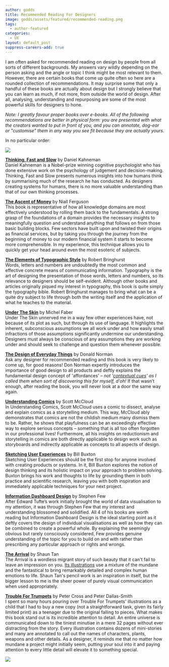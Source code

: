 ```yaml
---
author: godds
title: Recommended Reading For Designers
image: godds/assets/featured/recommended-reading.png
tags:
  - author-featured
categories:
  - UX
layout: default_post
suppress-careers-add: true
---
```


I am often asked for recommended reading on design by people from all sorts of different backgrounds. My answers vary wildly depending on the person asking and the angle or topic I think might be most relevant to them. However, there are certain books that come up quite often so here are a rounded collection of recommendations. It may surprise some that only a handful of these books are actually about design but I strongly believe that you can learn as much, if not more, from outside the world of design. After all, analysing, understanding and repurposing are some of the most powerful skills for designers to hone.

*Note: I greatly favour proper books over e-books. All of the following recommendations are better in physical form: you are presented with what the creators wanted to put in front of you, and you can annotate, dog-ear or "customise" them in any way you see fit because they are actually yours.*

In no particular order:

<img src="{{ site.github.url }}/godds/assets/recommended-reading.png" />

[**Thinking, Fast and Slow**](http://www.amazon.co.uk/Thinking-Fast-Slow-Daniel-Kahneman/dp/0141033576/) by Daniel Kahneman  
Daniel Kahneman is a Nobel-prize winning cognitive psychologist who has done extensive work on the psychology of judgement and decision-making. Thinking, Fast and Slow presents numerous insights into how humans think by summarising much of the research he has conducted. As designers creating systems for humans, there is no more valuable understanding than that of our own thinking processes.

[**The Ascent of Money**](http://www.amazon.co.uk/Ascent-Money-Financial-History-World/dp/0718194004) by Niall Ferguson  
This book is representative of how all knowledge domains are most effectively understood by rolling them back to the fundamentals. A strong grasp of the foundations of a domain provides the necessary insights to meaningfully question and understand anything that follows on from those basic building blocks. Few sectors have built upon and twisted their origins as financial services, but by taking you through the journey from the beginning of money to our modern financial system it starts to become more comprehensible. In my experience, this technique allows you to quickly get your head around even the most esoteric of subjects.

[**The Elements of Typographic Style**](http://www.amazon.co.uk/Elements-Typographic-Style-Version-4-0-Robert-Bringhurst/dp/0881792128) by Robert Bringhurst  
Words, letters and numbers are undoubtedly the most common and effective concrete means of communicating information. Typography is the art of designing the presentation of those words, letters and numbers, so its relevance to designers should be self-evident. Although other books and articles originally piqued my interest in typography, this book is quite simply the typography bible. Robert Bringhurst manages to bring what can be a quite dry subject to life through both the writing itself and the application of what he teaches to the material.

[**Under The Skin**](http://www.amazon.co.uk/Under-Skin-Michel-Faber/dp/1782112111) by Michel Faber  
Under The Skin unnerved me in a way few other experiences have, not because of its plot as such, but through its use of language. It highlights the inherent, subconscious assumptions we all work under and how easily small infractions of those assumptions significantly undermine our understanding. Designers must always be conscious of any assumptions they are working under and should seek to challenge and question them whenever possible.

[**The Design of Everyday Things**](http://www.amazon.co.uk/Design-Everyday-Things-revised-expanded/dp/0262525674) by Donald Norman  
Ask any designer for recommended reading and this book is very likely to come up, for good reasons! Don Norman expertly introduces the importance of good design to all products and deftly explains the fundamental design concept of 'affordances' – *not '[contextual cues](http://blog.scottlogic.com/2010/05/19/contextual-cues-in-ui-design.html)' as I called them when sort of discovering this for myself, d'oh!* If that wasn’t enough, after reading the book, you will never look at a door the same way again.

[**Understanding Comics**](http://www.amazon.co.uk/Understanding-Comics-Invisible-Scott-McCloud/dp/006097625X) by Scott McCloud  
In Understanding Comics, Scott McCloud uses a comic to dissect, analyse and explain comics as a storytelling medium. This way, McCloud ably demonstrates that comics are not the childish medium many dismiss them to be. Rather, he shows that playfulness can be an exceedingly effective way to explore serious concepts – something that is all too often forgotten in our professional lives! Furthermore, all his insights on reductionism and storytelling in comics are both directly applicable to design work such as storyboards and indirectly applicable as concepts to all aspects of design.

[**Sketching User Experiences**](http://www.amazon.co.uk/Sketching-User-Experiences-Getting-Design/dp/0123740371) by Bill Buxton  
Sketching User Experiences should be the first stop for anyone involved with creating products or systems. In it, Bill Buxton explores the notion of design thinking and its holistic impact on your approach to problem solving. Buxton brings his work and thoughts to life by grounding them in both practice and scientific research, leaving you with both inspiration and immediately applicable techniques for your next project.

[**Information Dashboard Design**](http://www.amazon.co.uk/INFORMATION-DASHBOARD-DESIGN-FEW-S/dp/1938377001) by Stephen Few  
After Edward Tufte’s work initially brought the world of data visualisation to my attention, it was through Stephen Few that my interest and understanding blossomed and solidified. All 4 of his books are worth reading but Information Dashboard Design is the ideal starting point as it deftly covers the design of individual visualisations as well as how they can be combined to create a powerful whole. By explaining the seemingly obvious but rarely consciously considered, Few provides genuine understanding of the topic for you to build on and with rather than prescribing any particular approach or rights and wrongs.

[**The Arrival**](http://www.amazon.co.uk/Arrival-Shaun-Tan/dp/0734415869) by Shaun Tan  
The Arrival is a wordless migrant story of such beauty that it can't fail to leave an impression on you. [Its illustrations](http://www.shauntan.net/books/the-arrival.html) use a mixture of the mundane and the fantastical to bring remarkably detailed and complex human emotions to life. Shaun Tan's pencil work is an inspiration in itself, but the bigger lesson to me is the sheer power of purely visual communication when used appropriately.

[**Trouble For Trumpets**](http://www.amazon.co.uk/Trouble-Trumpets-Peter-Dallas-Smith/dp/051000122X/) by Peter Cross and Peter Dallas-Smith  
I spent so many hours pouring over Trouble For Trumpets' illustrations as a child that I had to buy a new copy (not a straightforward task, given its fairly limited print) as a teenager due to the original falling to pieces. What makes this book stand out is its incredible attention to detail. An entire universe is communicated down to the tiniest minutiae in a mere 32 pages without ever distracting from the story. Every illustration contains dozens of mini-stories and many are annotated to call out the names of characters, plants, weapons and other details. As a designer, it reminds me that no matter how mundane a project might initially seem, putting your soul into it and paying attention to every little detail will elevate it to something special.

<a src="http://petercrossart.com/books/trumpets/trouble-for-trumpets/">
  <img src="{{ site.github.url }}/godds/assets/recommended-reading-trumpets.jpg" />
</a>
